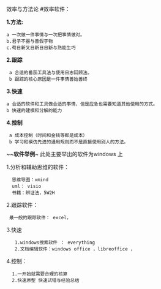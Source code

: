 效率与方法论
#效率软件：
    

 **1.方法:**
  
    a 一次做一件事情与一次把事情做对。
    b.君子不器与善假于物
    c.苟日新又日新日日新与熟能生巧
    
 **2.跟踪**
    
     a 合适的番茄工具法与使用日志回顾法。
     b 跟踪的核心原因是一件事情善始善终
 
 **3.快速**

    a 合适的软件和工具做合适的事情，但是应急也需要知道其他使用的方式。
    b 快速的建模和分解的能力
 **4.控制**
 
     a 成本控制（时间和金钱等都是成本）
     b 学习和模仿先进的通用规则而不是直接使用别人的方法。
     
~~**软件举例**~  此处主要举出的软件为windows 上

   1.分析和辅助思维的软件：
   
      思维导图：xmind
      uml： visio
      书籍：辨证法，5W2H
      
   2.跟踪软件：
     
     最一般的跟踪软件： excel，
     
   3.快速
   
       1.windows搜索软件 ： everything
       2.文档编辑软件：windows office ，libreoffice ，
   
   4.控制：
      
      1.一开始就需要合理的核算
      2.快速原型 快速试错与经验总结
       